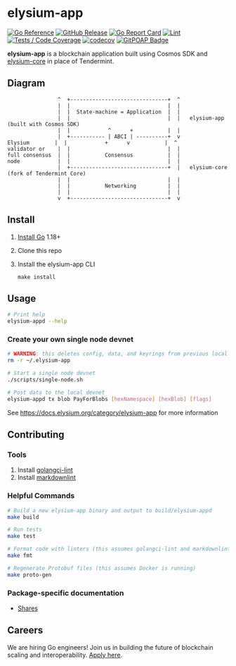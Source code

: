 # elysium-app

[![Go Reference](https://img.shields.io/badge/godoc-reference-blue.svg)](https://pkg.go.dev/github.com/elysiumorg/elysium-app)
[![GitHub Release](https://img.shields.io/github/v/release/elysiumorg/elysium-app)](https://github.com/elysiumorg/elysium-app/releases/latest)
[![Go Report Card](https://goreportcard.com/badge/github.com/elysiumorg/elysium-app)](https://goreportcard.com/report/github.com/elysiumorg/elysium-app)
[![Lint](https://github.com/elysiumorg/elysium-app/actions/workflows/lint.yml/badge.svg)](https://github.com/elysiumorg/elysium-app/actions/workflows/lint.yml)
[![Tests / Code Coverage](https://github.com/elysiumorg/elysium-app/actions/workflows/test.yml/badge.svg)](https://github.com/elysiumorg/elysium-app/actions/workflows/test.yml)
[![codecov](https://codecov.io/gh/elysiumorg/elysium-app/branch/main/graph/badge.svg?token=CWGA4RLDS9)](https://codecov.io/gh/elysiumorg/elysium-app)
[![GitPOAP Badge](https://public-api.gitpoap.io/v1/repo/elysiumorg/elysium-app/badge)](https://www.gitpoap.io/gh/elysiumorg/elysium-app)

**elysium-app** is a blockchain application built using Cosmos SDK and [elysium-core](https://github.com/elysiumorg/elysium-core) in place of Tendermint.

## Diagram

```ascii
                ^  +-------------------------------+  ^
                |  |                               |  |
                |  |  State-machine = Application  |  |
                |  |                               |  |   elysium-app (built with Cosmos SDK)
                |  |            ^      +           |  |
                |  +----------- | ABCI | ----------+  v
Elysium        |  |            +      v           |  ^
validator or    |  |                               |  |
full consensus  |  |           Consensus           |  |
node            |  |                               |  |
                |  +-------------------------------+  |   elysium-core (fork of Tendermint Core)
                |  |                               |  |
                |  |           Networking          |  |
                |  |                               |  |
                v  +-------------------------------+  v
```

## Install

1. [Install Go](https://go.dev/doc/install) 1.18+
1. Clone this repo
1. Install the elysium-app CLI

    ```shell
    make install
    ```

## Usage

```sh
# Print help
elysium-appd --help
```

### Create your own single node devnet

```sh
# WARNING: this deletes config, data, and keyrings from previous local devnets
rm -r ~/.elysium-app

# Start a single node devnet
./scripts/single-node.sh

# Post data to the local devnet
elysium-appd tx blob PayForBlobs [hexNamespace] [hexBlob] [flags]
```

<!-- markdown-link-check-disable -->
<!-- markdown-link encounters an HTTP 503 on this link even though it works. -->
<!-- See https://github.com/elysiumorg/elysium-app/actions/runs/3296219513/jobs/5439416229#step:4:185 -->
See <https://docs.elysium.org/category/elysium-app> for more information
<!-- markdown-link-check-enable -->

## Contributing

### Tools

1. Install [golangci-lint](https://golangci-lint.run/usage/install/)
1. Install [markdownlint](https://github.com/DavidAnson/markdownlint)

### Helpful Commands

```sh
# Build a new elysium-app binary and output to build/elysium-appd
make build

# Run tests
make test

# Format code with linters (this assumes golangci-lint and markdownlint are installed)
make fmt

# Regenerate Protobuf files (this assumes Docker is running)
make proto-gen
```

### Package-specific documentation

- [Shares](https://pkg.go.dev/github.com/elysiumorg/elysium-app/pkg/shares)

## Careers

We are hiring Go engineers! Join us in building the future of blockchain scaling and interoperability. [Apply here](https://jobs.lever.co/elysium).
